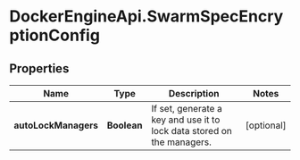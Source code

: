 # DockerEngineApi.SwarmSpecEncryptionConfig

## Properties

Name | Type | Description | Notes
------------ | ------------- | ------------- | -------------
**autoLockManagers** | **Boolean** | If set, generate a key and use it to lock data stored on the managers.  | [optional] 



